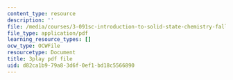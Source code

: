 ```yaml
---
content_type: resource
description: ''
file: /media/courses/3-091sc-introduction-to-solid-state-chemistry-fall-2010/d82ca1b979a83d6f0ef1bd18c5566890_YwKqzngTcLw.pdf
file_type: application/pdf
learning_resource_types: []
ocw_type: OCWFile
resourcetype: Document
title: 3play pdf file
uid: d82ca1b9-79a8-3d6f-0ef1-bd18c5566890
---
```

